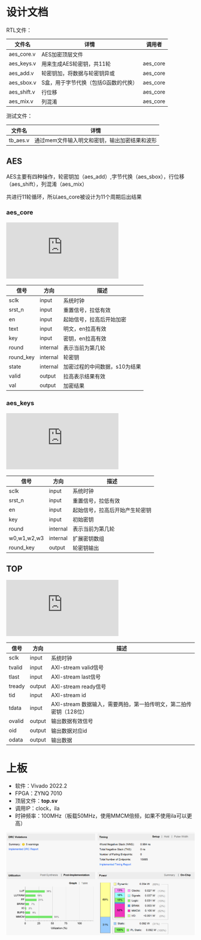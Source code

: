# 设计文档

RTL文件：

| 文件名      | 详情                                 | 调用者   |
| ----------- | ------------------------------------ | -------- |
| aes_core.v  | AES加密顶层文件                      |          |
| aes_keys.v  | 用来生成AES轮密钥，共11轮            | aes_core |
| aes_add.v   | 轮密钥加，将数据与轮密钥异或         | aes_core |
| aes_sbox.v  | S盒，用于字节代换（包括G函数的代换） | aes_core |
| aes_shift.v | 行位移                               | aes_core |
| aes_mix.v   | 列混淆                               | aes_core |

测试文件：

| 文件名   | 详情                                          |
| -------- | --------------------------------------------- |
| tb_aes.v | 通过mem文件输入明文和密钥，输出加密结果和波形 |

## AES

AES主要有四种操作，轮密钥加（aes_add）,字节代换（aes_sbox），行位移（aes_shift），列混淆（aes_mix）

共进行11轮循环，所以aes_core被设计为11个周期后出结果

### aes_core

![](https://svg.wavedrom.com/github/abcsml/FPGA-AES/master/doc/wave/aes_round_wave.json)

| 信号      | 方向     | 描述                          |
| --------- | -------- | ----------------------------- |
| sclk      | input    | 系统时钟                      |
| srst_n    | input    | 重置信号，拉低有效            |
| en        | input    | 起始信号，拉高后开始加密      |
| text      | input    | 明文，en拉高有效              |
| key       | input    | 密钥，en拉高有效              |
| round     | internal | 表示当前为第几轮              |
| round_key | internal | 轮密钥                        |
| state     | internal | 加密过程的中间数据，s10为结果 |
| valid     | output   | 拉高表示结果有效              |
| val       | output   | 加密结果                      |

### aes_keys

![](https://svg.wavedrom.com/github/abcsml/FPGA-AES/master/doc/wave/aes_round_key_wave.json)

| 信号        | 方向     | 描述                           |
| ----------- | -------- | ------------------------------ |
| sclk        | input    | 系统时钟                       |
| srst_n      | input    | 重置信号，拉低有效             |
| en          | input    | 起始信号，拉高后开始产生轮密钥 |
| key         | input    | 初始密钥                       |
| round       | internal | 表示当前为第几轮               |
| w0,w1,w2,w3 | internal | 扩展密钥数组                   |
| round_key   | output   | 轮密钥输出                     |

## TOP

![](https://svg.wavedrom.com/github/abcsml/FPGA-AES/master/doc/wave/aes_wave.json)

| 信号   | 方向   | 描述                                                               |
| ------ | ------ | ------------------------------------------------------------------ |
| sclk   | input  | 系统时钟                                                           |
| tvalid | input  | AXI-stream valid信号                                               |
| tlast  | input  | AXI-stream last信号                                                |
| tready | output | AXI-stream ready信号                                               |
| tid    | input  | AXI-stream id                                                      |
| tdata  | input  | AXI-stream 数据输入，需要两拍，第一拍传明文，第二拍传密钥（128位） |
| ovalid | output | 输出数据有效信号                                                   |
| oid    | output | 输出数据对应id                                                     |
| odata  | output | 输出数据                                                           |


# 上板

- 软件：Vivado 2022.2
- FPGA：ZYNQ 7010
- 顶层文件：**top.sv**
- 调用IP：clock，ila
- 时钟频率：100MHz（板载50MHz，使用MMCM倍频，如果不使用ila可以更高）

![](./img/vivado_aes.png)

